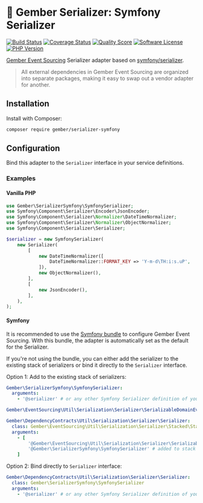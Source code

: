 # 🫚 Gember Serializer: Symfony Serializer
[![Build Status](https://scrutinizer-ci.com/g/GemberPHP/serializer-symfony/badges/build.png?b=main)](https://github.com/GemberPHP/serializer-symfony/actions)
[![Coverage Status](https://img.shields.io/scrutinizer/coverage/g/GemberPHP/serializer-symfony.svg?style=flat)](https://scrutinizer-ci.com/g/GemberPHP/serializer-symfony/code-structure)
[![Quality Score](https://img.shields.io/scrutinizer/g/GemberPHP/serializer-symfony.svg?style=flat)](https://scrutinizer-ci.com/g/GemberPHP/serializer-symfony)
[![Software License](https://img.shields.io/badge/license-MIT-brightgreen.svg?style=flat)](LICENSE)
[![PHP Version](https://img.shields.io/badge/php-%5E8.3-8892BF.svg?style=flat)](http://www.php.net)

[Gember Event Sourcing](https://github.com/GemberPHP/event-sourcing) Serializer adapter based on [symfony/serializer](https://github.com/symfony/serializer).

> All external dependencies in Gember Event Sourcing are organized into separate packages,
> making it easy to swap out a vendor adapter for another.

## Installation
Install with Composer:
```bash
composer require gember/serializer-symfony
```

## Configuration
Bind this adapter to the `Serializer` interface in your service definitions.

### Examples

#### Vanilla PHP
```php
use Gember\SerializerSymfony\SymfonySerializer;
use Symfony\Component\Serializer\Encoder\JsonEncoder;
use Symfony\Component\Serializer\Normalizer\DateTimeNormalizer;
use Symfony\Component\Serializer\Normalizer\ObjectNormalizer;
use Symfony\Component\Serializer\Serializer;

$serializer = new SymfonySerializer(
    new Serializer(
        [
            new DateTimeNormalizer([
                DateTimeNormalizer::FORMAT_KEY => 'Y-m-d\TH:i:s.uP',
            ]),
            new ObjectNormalizer(),
        ],
        [
            new JsonEncoder(),
        ],
    ),
);
```

#### Symfony
It is recommended to use the [Symfony bundle](https://github.com/GemberPHP/event-sourcing-symfony-bundle) to configure Gember Event Sourcing.
With this bundle, the adapter is automatically set as the default for the Serializer.

If you're not using the bundle, you can either add the serializer to the existing stack of serializers or bind it directly to the `Serializer` interface.

Option 1: Add to the existing stack of serializers:
```yaml
Gember\SerializerSymfony\SymfonySerializer:
  arguments: 
    - '@serializer' # or any other Symfony Serializer definition of your choice 

Gember\EventSourcing\Util\Serialization\Serializer\SerializableDomainEvent\SerializableDomainEventSerializer: ~

Gember\DependencyContracts\Util\Serialization\Serializer\Serializer:
  class: Gember\EventSourcing\Util\Serialization\Serializer\Stacked\StackedSerializer
  arguments:
    - [
        '@Gember\EventSourcing\Util\Serialization\Serializer\SerializableDomainEvent\SerializableDomainEventSerializer',
        '@Gember\SerializerSymfony\SymfonySerializer' # added to stack of serializers
    ]
```

Option 2: Bind directly to `Serializer` interface:
```yaml
Gember\DependencyContracts\Util\Serialization\Serializer\Serializer:
  class: Gember\SerializerSymfony\SymfonySerializer
  arguments:
    - '@serializer' # or any other Symfony Serializer definition of your choice
```
